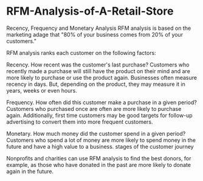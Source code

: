 # RFM-Analysis-of-A-Retail-Store
Recency,  Frequency and Monetary Analysis
RFM analysis is based on the marketing adage that "80% of your business comes from 20% of your customers."

RFM analysis ranks each customer on the following factors:

Recency. How recent was the customer's last purchase? Customers who recently made a purchase will still have the product on their mind and are more likely to purchase or use the product again. Businesses often measure recency in days. But, depending on the product, they may measure it in years, weeks or even hours.

Frequency. How often did this customer make a purchase in a given period? Customers who purchased once are often are more likely to purchase again. Additionally, first time customers may be good targets for follow-up advertising to convert them into more frequent customers.

Monetary. How much money did the customer spend in a given period? Customers who spend a lot of money are more likely to spend money in the future and have a high value to a business.
stages of the customer journey

Nonprofits and charities can use RFM analysis to find the best donors, for example, as those who have donated in the past are more likely to donate again in the future.



